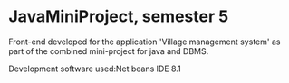 # JavaMiniProject, semester 5

Front-end developed for the application 'Village management system' as part of the combined mini-project for java and DBMS.

Development software used:Net beans IDE 8.1
